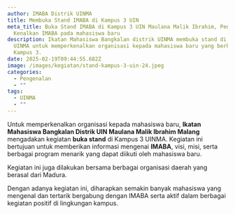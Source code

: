 ```yaml
---
author: IMABA Distrik UINMA
title: Membuka Stand IMABA di Kampus 3 UIN
meta_title: Buka Stand IMABA di Kampus 3 UIN Maulana Malik Ibrahim, Pengurus
  Kenalkan IMABA pada mahasiswa baru
description: Ikatan Mahasiswa Bangkalan distrik UINMA membuka stand di Kampus 3
  UINMA untuk memperkenalkan organisasi kepada mahasiswa baru yang berkuliah di
  Kampus 3.
date: 2025-02-19T09:44:55.682Z
image: /images/kegiatan/stand-kampus-3-uin-24.jpeg
categories:
  - Pengenalan
  - ""
tags:
  - UINMA
  - ""
---
```

Untuk memperkenalkan organisasi kepada mahasiswa baru, **Ikatan Mahasiswa Bangkalan Distrik UIN Maulana Malik Ibrahim Malang** mengadakan kegiatan **buka stand** di Kampus 3 UINMA. Kegiatan ini bertujuan untuk memberikan informasi mengenai **IMABA**, visi, misi, serta berbagai program menarik yang dapat diikuti oleh mahasiswa baru.

K﻿egiatan ini juga dilakukan bersama berbagai organisasi daerah yang berasal dari Madura.

Dengan adanya kegiatan ini, diharapkan semakin banyak mahasiswa yang mengenal dan tertarik bergabung dengan IMABA serta aktif dalam berbagai kegiatan positif di lingkungan kampus.